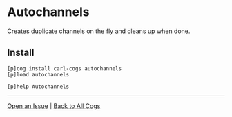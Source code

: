 # Autochannels

Creates duplicate channels on the fly and cleans up when done.

## Install

```text
[p]cog install carl-cogs autochannels
[p]load autochannels

[p]help Autochannels
```

---
[Open an Issue](https://github.com/smashedr/carl-cogs/issues/new?title=Autochannels) |
[Back to All Cogs](../README.md#public-cogs)
